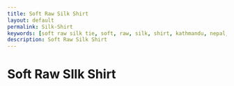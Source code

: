 ```yaml
---
title: Soft Raw Silk Shirt
layout: default
permalink: Silk-Shirt
keywords: [soft raw silk tie, soft, raw, silk, shirt, kathmandu, nepal, nepalese, handloom, thamel]
description: Soft Raw Silk Shirt
---
```


# Soft Raw SIlk Shirt